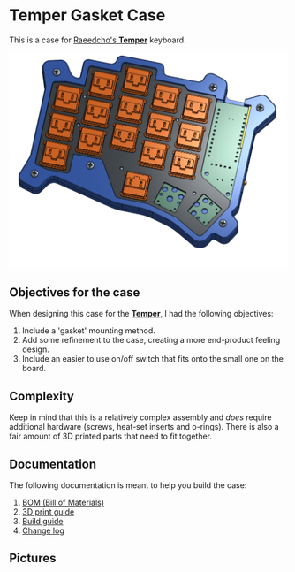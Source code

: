 # Temper Gasket Case
This is a case for [Raeedcho's **Temper**](https://github.com/raeedcho/temper) keyboard.

<img src="https://github.com/calerouxz/TemperKB-case/blob/82369f6a1ac1d56096abe5ce91c8cc77ed2fc969/Images/CAD%20assembly/completed%20assy.png" width=700>

## Objectives for the case
When designing this case for the [**Temper**](https://github.com/raeedcho/temper), I had the following objectives:

1. Include a 'gasket' mounting method.
2. Add some refinement to the case, creating a more end-product feeling design.
3. Include an easier to use on/off switch that fits onto the small one on the board.

## Complexity
Keep in mind that this is a relatively complex assembly and *does* require additional hardware (screws, heat-set inserts and o-rings). There is also a fair amount of 3D printed parts that need to fit together. 

## Documentation
The following documentation is meant to help you build the case:

1. [BOM (Bill of Materials)](Documentation/bill%20of%20materials.md)
2. [3D print guide](Documentation/print%20guide.md)
3. [Build guide](Documentation/build%20guide.md)
4. [Change log](Documentation/changelog.md)

## Pictures
